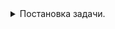 <details>
<summary>Постановка задачи.</summary>
Поместите в main() проверочный код. Исключите из тестового набора по следующим правилам
(по каждому правилам нужен отдельный список перелетов).

* Вылет до текущего момента времени;
* Имеются сегменты с датой прилета раньше даты вылета;
* Общее время, проведенное на земле превышает два часа(время на земле - это интервал между перелетом одного сегментаи вылета следующего за ним).
</details>